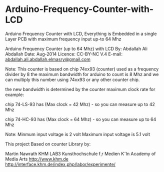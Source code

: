 Arduino-Frequency-Counter-with-LCD
==================================

Arduino Frequency Counter with LCD, Everything is Embedded in a single Layer PCB
with maximum frequency input up-to 64 Mhz

  Arduino Frequency Counter (up to 64 Mhz) with LCD
  By: Abdallah Ali Abdallah
  Date: Aug-2014
  Licence: CC-BY-NC V.4
  E-mail: abdallah.ali.abdallah.elmasry@gmail.com

  
  Note: This counter is based on chip 74xx93 (counter) used as a frequency divider by 8
  the maximum bandwidth for arduino to count is 8 Mhz and we can multiply this number 
  using 74xx93 or any other counter chip.
  
  the new bandwidth is determined by the counter maximum clock rate
  for example: 
  
  chip 74-LS-93 has (Max clock = 42 Mhz) - so you can measure up to 42 Mhz
  
  chip 74-HC-93 has (Max clock = 64 Mhz) - so you can measure up to 64 Mhz
  
  Note: Minmum input voltage is 2 volt
		    Maximum input voltage is 5.1 volt
		
		
  This project Based on counter Library by:  
  
  Martin Nawrath KHM LAB3
  Kunsthochschule f¸r Medien Kˆln
  Academy of Media Arts
  http://www.khm.de
  http://interface.khm.de/index.php/labor/experimente/	
